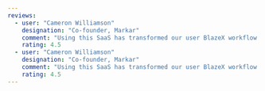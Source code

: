 ```yaml
---
reviews:
  - user: "Cameron Williamson"
    designation: "Co-founder, Markar"
    comment: "Using this SaaS has transformed our user BlazeX workflow. We couldn't be happier This is SaaS has simplified our data."
    rating: 4.5
  - user: "Cameron Williamson"
    designation: "Co-founder, Markar"
    comment: "Using this SaaS has transformed our user BlazeX workflow. We couldn't be happier This is SaaS has simplified our data."
    rating: 4.5
---
```

